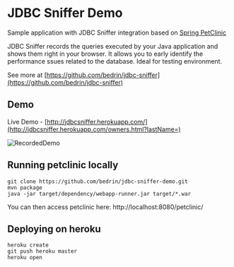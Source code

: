 # JDBC Sniffer Demo

Sample application with JDBC Sniffer integration based on [Spring PetClinic](https://github.com/spring-projects/spring-petclinic)

JDBC Sniffer records the queries executed by your Java application and shows them right in your browser.
It allows you to early identify the performance ssues related to the database. Ideal for testing environment.

See more at [https://github.com/bedrin/jdbc-sniffer](https://github.com/bedrin/jdbc-sniffer)

## Demo

Live Demo - [http://jdbcsniffer.herokuapp.com/](http://jdbcsniffer.herokuapp.com/owners.html?lastName=)

![RecordedDemo](https://bedrin.github.io/jdbc-sniffer/jdbcsniffer.gif)

## Running petclinic locally
```
git clone https://github.com/bedrin/jdbc-sniffer-demo.git
mvn package
java -jar target/dependency/webapp-runner.jar target/*.war
```

You can then access petclinic here: http://localhost:8080/petclinic/

## Deploying on heroku

```
heroku create
git push heroku master   
heroku open
```